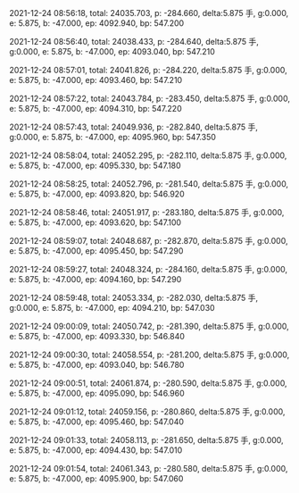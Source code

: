 2021-12-24 08:56:18, total: 24035.703, p: -284.660, delta:5.875 手, g:0.000, e: 5.875, b: -47.000, ep: 4092.940, bp: 547.200

2021-12-24 08:56:40, total: 24038.433, p: -284.640, delta:5.875 手, g:0.000, e: 5.875, b: -47.000, ep: 4093.040, bp: 547.210

2021-12-24 08:57:01, total: 24041.826, p: -284.220, delta:5.875 手, g:0.000, e: 5.875, b: -47.000, ep: 4093.460, bp: 547.210

2021-12-24 08:57:22, total: 24043.784, p: -283.450, delta:5.875 手, g:0.000, e: 5.875, b: -47.000, ep: 4094.310, bp: 547.220

2021-12-24 08:57:43, total: 24049.936, p: -282.840, delta:5.875 手, g:0.000, e: 5.875, b: -47.000, ep: 4095.960, bp: 547.350

2021-12-24 08:58:04, total: 24052.295, p: -282.110, delta:5.875 手, g:0.000, e: 5.875, b: -47.000, ep: 4095.330, bp: 547.180

2021-12-24 08:58:25, total: 24052.796, p: -281.540, delta:5.875 手, g:0.000, e: 5.875, b: -47.000, ep: 4093.820, bp: 546.920

2021-12-24 08:58:46, total: 24051.917, p: -283.180, delta:5.875 手, g:0.000, e: 5.875, b: -47.000, ep: 4093.620, bp: 547.100

2021-12-24 08:59:07, total: 24048.687, p: -282.870, delta:5.875 手, g:0.000, e: 5.875, b: -47.000, ep: 4095.450, bp: 547.290

2021-12-24 08:59:27, total: 24048.324, p: -284.160, delta:5.875 手, g:0.000, e: 5.875, b: -47.000, ep: 4094.160, bp: 547.290

2021-12-24 08:59:48, total: 24053.334, p: -282.030, delta:5.875 手, g:0.000, e: 5.875, b: -47.000, ep: 4094.210, bp: 547.030

2021-12-24 09:00:09, total: 24050.742, p: -281.390, delta:5.875 手, g:0.000, e: 5.875, b: -47.000, ep: 4093.330, bp: 546.840

2021-12-24 09:00:30, total: 24058.554, p: -281.200, delta:5.875 手, g:0.000, e: 5.875, b: -47.000, ep: 4093.040, bp: 546.780

2021-12-24 09:00:51, total: 24061.874, p: -280.590, delta:5.875 手, g:0.000, e: 5.875, b: -47.000, ep: 4095.090, bp: 546.960

2021-12-24 09:01:12, total: 24059.156, p: -280.860, delta:5.875 手, g:0.000, e: 5.875, b: -47.000, ep: 4095.460, bp: 547.040

2021-12-24 09:01:33, total: 24058.113, p: -281.650, delta:5.875 手, g:0.000, e: 5.875, b: -47.000, ep: 4094.430, bp: 547.010

2021-12-24 09:01:54, total: 24061.343, p: -280.580, delta:5.875 手, g:0.000, e: 5.875, b: -47.000, ep: 4095.900, bp: 547.060